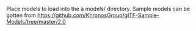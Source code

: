 Place models to load into the a models/ directory. Sample models can be gotten from https://github.com/KhronosGroup/glTF-Sample-Models/tree/master/2.0
